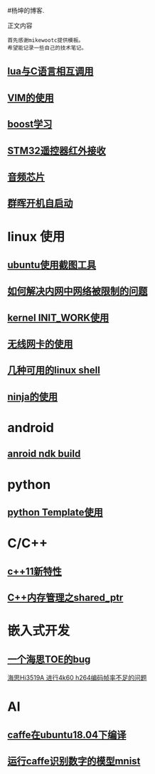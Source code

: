 <!---title:杨坤的博客-->
<!---keywords:xyyangkun, bt1120, audio, audio codec,-->

#杨坤的博客.


正文内容

    首先感谢mikewootc提供模板。
    希望能记录一些自己的技术笔记。

## [lua与C语言相互调用](lua_c_call.html)  
## [VIM的使用](vim_use.html)  
## [boost学习](boost_learn.html)  

## [STM32遥控器红外接收](idr_recv.html)


## [音频芯片](audio_codec.html)

## [群晖开机自启动](syno_autostart.html)
# linux 使用  
## [ubuntu使用截图工具](ubuntu_screenshot.html)
## [如何解决内网中网络被限制的问题](how_to_salve_network_cannot_visit.html)
## [kernel INIT_WORK使用](kernel_INIT_WORK.html)

## [无线网卡的使用](wireless_use.html)  

## [几种可用的linux shell](free_shell.html)

## [ninja的使用](ninja_use.html)

# android   

## [anroid ndk build](android_ndk_build.html)



# python

## [python Template使用](python_template.html)

# C/C++

## [c++11新特性](c++11_options.html)
## [C++内存管理之shared_ptr](http://yangkuncn.cn/c++_shared_ptr.html)  



# 嵌入式开发

## [一个海思TOE的bug](http://yangkuncn.cn/hisi_toe_bug.html)  

[海思Hi3519A 进行4k60 h264编码帧率不足的问题](http://yangkuncn.cn/hisi_hi3519a_4k60_h264_enc.html)



# AI

## [caffe在ubuntu18.04下编译](http://yangkuncn.cn/caffe_build.html)

## [运行caffe识别数字的模型mnist](http://yangkuncn.cn/caffe_mnist.html)